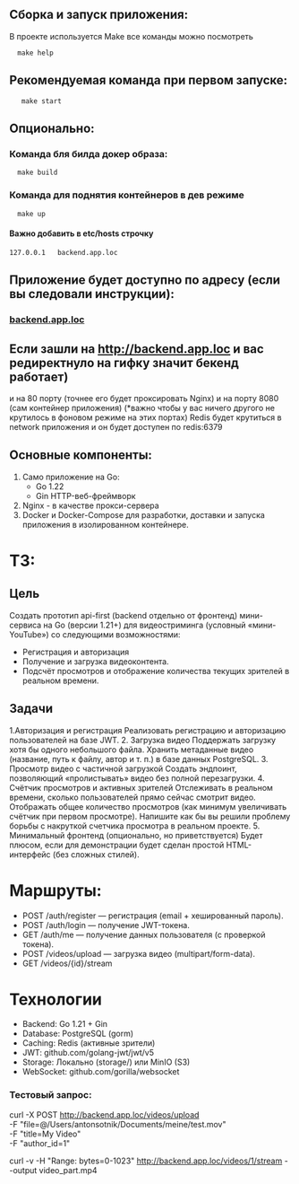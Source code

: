 ##  Сборка и запуск приложения:
В проекте используется Make все команды можно посмотреть 
```shell
  make help 
```
## Рекомендуемая команда при первом запуске:
```shell
   make start
```

## Опционально:

### Команда бля билда докер образа:
```shell
  make build
```
### Команда для поднятия контейнеров в дев режиме
```shell
  make up
```

#### Важно добавить в **etc/hosts** строчку
```
127.0.0.1   backend.app.loc
```

## Приложение будет доступно по адресу (если вы следовали инструкции):
### [backend.app.loc](http://backend.app.loc)

## Если зашли на http://backend.app.loc и вас редиректнуло на гифку значит бекенд работает)

и на 80 порту (точнее его будет проксировать Nginx) и на порту 8080 (сам контейнер приложения)
(*важно чтобы у вас ничего другого не крутилось в фоновом режиме на этих портах)
Redis будет крутиться в network приложения и он будет доступен по redis:6379

## Основные компоненты:
1. Само приложение на Go:
   * Go 1.22
   * Gin  HTTP-веб-фреймворк
2. Nginx - в качестве прокси-сервера
3. Docker и Docker-Compose для разработки, доставки и запуска приложения в изолированном контейнере.

# ТЗ:

## Цель
Создать прототип api-first (backend отдельно от фронтенд) мини-сервиса на Go (версии 1.21+) для видеостриминга (условный «мини-YouTube») со следующими возможностями:
- Регистрация и авторизация
- Получение и загрузка видеоконтента.
- Подсчёт просмотров и отображение количества текущих зрителей в реальном времени.

## Задачи
1.Авторизация и регистрация
Реализовать регистрацию и авторизацию пользователей на базе JWT.
2. Загрузка видео
Поддержать загрузку хотя бы одного небольшого файла.
Хранить метаданные видео (название, путь к файлу, автор и т. п.) в базе данных PostgreSQL.
3. Просмотр видео с частичной загрузкой
Создать эндпоинт, позволяющий «пролистывать» видео без полной перезагрузки.
4. Счётчик просмотров и активных зрителей
Отслеживать в реальном времени, сколько пользователей прямо сейчас смотрит видео.
Отображать общее количество просмотров (как минимум увеличивать счётчик при первом просмотре). Напишите как бы вы решили проблему борьбы с накруткой счетчика просмотра в реальном проекте.
5. Минимальный фронтенд (опционально, но приветствуется)
Будет плюсом, если для демонстрации будет сделан простой HTML-интерфейс (без сложных стилей).


# Маршруты:
- POST /auth/register — регистрация (email + хешированный пароль).
- POST /auth/login — получение JWT-токена.
- GET /auth/me — получение данных пользователя (с проверкой токена).
- POST /videos/upload — загрузка видео (multipart/form-data).
- GET /videos/{id}/stream 

# Технологии
- Backend: Go 1.21 + Gin
- Database: PostgreSQL (gorm)
- Caching: Redis (активные зрители)
- JWT: github.com/golang-jwt/jwt/v5
- Storage: Локально (storage/) или MinIO (S3)
- WebSocket: github.com/gorilla/websocket

### Тестовый запрос:
curl -X POST http://backend.app.loc/videos/upload \
-F "file=@/Users/antonsotnik/Documents/meine/test.mov" \
-F "title=My Video" \
-F "author_id=1"

curl -v -H "Range: bytes=0-1023" http://backend.app.loc/videos/1/stream --output video_part.mp4